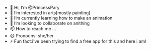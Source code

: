 - 👋 Hi, I’m @PrincessPary
- 👀 I’m interested in arts[mostly painting]
- 🌱 I’m currently learning how to make an animation
- 💞️ I’m looking to collaborate on anithing
- 📫 How to reach me ...
- 😄 Pronouns: she/her
- ⚡ Fun fact:i've been trying to find a free app for this and here i am!

<!---
PrincessPary/PrincessPary is a ✨ special ✨ repository because its `README.md` (this file) appears on your GitHub profile.
You can click the Preview link to take a look at your changes.
--->
